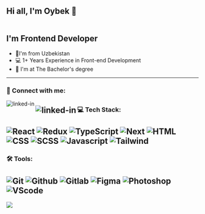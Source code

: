 
## Hi all, I'm Oybek  👋  
![<img align="right" alt="profile-wievers" src="https://komarev.com/ghpvc/?username=oybekdev1998">](https://komarev.com/ghpvc/?username=oybekdev1998)

## I'm Frontend Developer

* 📍I'm from Uzbekistan
* 💻 1+ Years Experience in Front-end Development
* 📙 I'm at The Bachelor's degree
---
### 🤝 Connect with me:

[<img align="left" alt="linked-in" src="https://camo.githubusercontent.com/a493f6833f99fb3c85788d6d9305e6b7a42b838e5ee5d138fd9a8214a7e77472/68747470733a2f2f696d672e736869656c64732e696f2f62616467652f6c696e6b6564696e2d2532333030373742352e7376673f267374796c653d666f722d7468652d6261646765266c6f676f3d6c696e6b6564696e266c6f676f436f6c6f723d7768697465" data-canonical-src="https://img.shields.io/badge/linkedin-%230077B5.svg?&amp;style=for-the-badge&amp;logo=linkedin&amp;logoColor=white" style="max-width: 100%;">](https://www.linkedin.com/in/oybek-shamuratov-47bb66221/)

[<img align="left" alt="linked-in" src="https://camo.githubusercontent.com/0ea1367897b9ee948089a0db824d57a30ce8a5413b59f80d2062b7efcd39ceb3/68747470733a2f2f696d672e736869656c64732e696f2f62616467652f74656c656772616d2d2532333030373742352e7376673f267374796c653d666f722d7468652d6261646765266c6f676f3d74656c656772616d266c6f676f436f6c6f723d7768697465" data-canonical-src="https://img.shields.io/badge/telegram-%230077B5.svg?&amp;style=for-the-badge&amp;logo=telegram&amp;logoColor=white" style="max-width: 100%;">](https://t.me/nightvolk)
---

### 💻 Tech Stack:

![React](https://img.shields.io/badge/-React-blueviolet?style=for-the-badge&logo=react&logoColor=fff)
![Redux](https://img.shields.io/badge/-Redux-blue?style=for-the-badge&logo=redux&logoColor=fff)
![TypeScript](https://img.shields.io/badge/-typescript-blue?style=for-the-badge&logo=typescript&logoColor=white)
![Next](https://img.shields.io/badge/-Next.js-000?style=for-the-badge&logo=next.js&logoColor=fff)
![HTML](https://img.shields.io/badge/-Html-red?style=for-the-badge&logo=html5&logoColor=fff)
![CSS](https://img.shields.io/badge/-css-blue?style=for-the-badge&logo=css3&logoColor=fff)
![SCSS](https://img.shields.io/badge/-scss-important?style=for-the-badge&logo=sass&logoColor=fff)
![Javascript](https://img.shields.io/badge/-javascript-ffea4a?style=for-the-badge&logo=javascript&logoColor=fff)
![Tailwind](https://img.shields.io/badge/-tailwind-informational?style=for-the-badge&logo=tailwindcss&logoColor=fff&)
---

### 🛠 Tools:

![Git](https://img.shields.io/badge/-git-red?style=for-the-badge&logo=git&logoColor=fff)
![Github](https://img.shields.io/badge/-github-000?style=for-the-badge&logo=github&logoColor=fff)
![Gitlab](https://img.shields.io/badge/-gitlab-blueviolet?style=for-the-badge&logo=gitlab&logoColor=fff)
![Figma](https://img.shields.io/badge/-figma-red?style=for-the-badge&logo=figma&logoColor=fff)
![Photoshop](https://img.shields.io/badge/-photoshop-informational?style=for-the-badge&logo=adobephotoshop&logoColor=fff)
![VScode](https://img.shields.io/badge/-vs_code-blueviolet?style=for-the-badge&logo=visualstudiocode&logoColor=fff&)
---
![](https://github-readme-stats.vercel.app/api?username=oybekdev1998)



